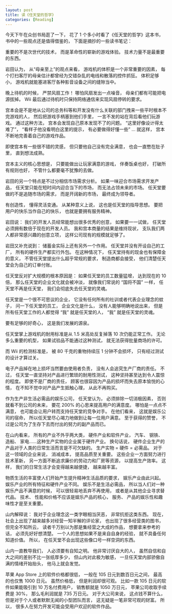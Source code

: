 ```yaml
---
layout: post
title: 读《任天堂的哲学》
categories: [Reading]
---
```


今天下午在众创书局逛了一下， 花了 1 个多小时看了《任天堂的哲学》这本书， 书中的一些观点还是值得借鉴的， 下面是摘抄的一些读书笔记：

重要的不是次世代的技术， 而是革命性的崭新的游戏体验。 技术力量不是最重要的东西。

岩田认为， 从“母亲至上”的观点来看， 游戏机的体积是一个非常重要的因素， 每个打扫客厅的母亲估计都曾经为交错杂乱的电线和散落的控件抓狂。 体积足够小， 游戏机就能塞进客厅各种影音设备之间的缝隙当中。

晚上待机的时候， 严禁风扇工作！ 哪怕风扇发出一点噪音， 母亲们都有可能把电源拔掉。 Wii 最后通过待机时只保持网络通信来实现风扇停转的要求。

宫本会是不是地从公司的总务科等和开发没有什么关联的部门拽来一些平时根本不完游戏的人， 然后把游戏手柄塞到他们手里， 一言不发的站在背后看他们玩游戏。 通过这种方法， 宫本会发现自己原本发现不了的问题。 “这里好像设计得太难了”， “看样子他没看明白这里的提示， 有必要做得好懂一些” ... 就这样， 宫本不断地完善着自己的游戏作品。

即使宫本有一些很不错的灵感， 但只要他自己没有完全满意， 也会一直憋在肚子里， 直到想法成熟。

宫本主义的核心思想是， 只要能做出让玩家满意的游戏， 伴奏饭桌也好， 打破所有规则也好， 不管什么都要毫不犹豫的去做。

岩田的另一个特点是不过分相信市场需求分析。 如果一味迎合市场需求开发产品， 任天堂只能在短时间内迎合当下的市场， 而无法占领未来的市场。 任天堂要做的不是追随市场的需求， 而是开阔新的市场， 最终成为领导者。

有创造性， 懂得灵活变通。 从某种意义上说， 这也是任天堂的指导思想。 要把用户的快乐当作自己的快乐， 也就是要拥有服务精神。

岩田说： 我们的开发人员经常能想出很多优秀的创意， 如果要一一试做， 任天堂必须拥有数倍于现在的开发人员。 我和宫本商量的结果是维持现状， 支队我们两人都非常感兴趣的创意立项， 这样公司现有的规模就足够了。

岩田又补充说到： 储蓄金实际上还有另外一个作用。 任天堂并没有开设自己的工厂， 所有的硬件生产都实行外包。 在这种情况下， 任天堂持有的现金也有保障金的意义， 不管任天堂提出什么超乎常规的要求， 制造商都会接受， 他们清楚任天堂会为自己的订单付账。

任天堂反对扩大规模的根本原因是： 如果任天堂的员工数量猛增， 达到现在的 10 倍， 那么任天堂的企业文化就会被冲淡， 就像我们常说的 “国将不国” 一样， 任天堂不再是任天堂， 我们会彻底失去任天堂的灵魂。 

任天堂是一个很不可思议的企业， 它没有任何所有的社训或者代表企业理念的蚊子， 问一下任天堂的员工， 企业文化是什么， 没有人能够明确地说出来， 但是所有任天堂工作的人都觉得 “我” 就是任天堂的人， “我” 就是任天堂的灵魂。

要有足够的好奇心， 这是我们发展的源泉。

任天堂掌上游戏机的耐用标准是从 1.5 米高处反复掉落 10 次仍能正常工作。 无论多么重要的机型， 如果试验品不能通过这种测试， 就无法获得批量商场的许可。

而 Wii 的检测标准是， 被 80 千克的重物持续压 1 分钟不会损坏， 只有经过测试的设计才算过关。

电子产品掉在地上损坏当然要由使用者负责， 没有人会追究生产厂商的责任。 不过， 任天堂一直坚持对产品进行繁琐的耐用性测试， 这种坚持甚至达到令人震惊的程度。 即使不是厂商的责任， 顾客也很容因为产品的损坏而失去原本愉悦的心情， 在不知不觉中对产品产生抵触心理， 从此不再购买。

作为生产非生活必需品的娱乐公司， 任天堂认为， 必须排除一切消极因素， 否则就看不到公司的未来， 要花 200% 的心思来提高用户的满意度。 哪怕是一点点不满意， 也可能会让用户转而支持任天堂的竞争对手。 在他们看来， 这就是娱乐公司的宿命， 所以任天堂尽心竭力地做到让每一位用户满意。 至于获得的赞誉， 不过是公司为了生存下去而付出的努力的副产品而已。

在山内看来， 所有的产业不外乎两大类， 硬件产业和软件产业， 汽车、 钢铁、 造船、 家电......这种生产实物的企业属于硬件产业。 换句话说， 硬件企业生产的产品对于人类的日常生活而言是不可欠缺的。 生产实物 = 硬件 = 必需品。 对于这一领域的企业来说， 消减成本， 提高品质至关重要。 这些企业一方面努力进行技术革新， 另一方面不断追求廉价的劳动力和厂房等资源， 以提高生产效率。 这样， 我们的日常生活才会变得越来越便捷， 越来越丰富。

物质生活的丰富使人们开始产生提升精神生活品质的要求， 娱乐产业由此兴起。 娱乐产业的所有特征和硬件产业不同。 娱乐不是生活必需品， 所以当人们对一种娱乐产品不满意的时候， 可以很轻易地丢弃不再使用， 或者是从其他企业寻求替代品。 技术、 性能和价格不应该是娱乐产品的核心， 服务、 产品的娱乐性和趣味性才是至关重要。

山内解释说： 我对于企业理念这一类字眼相当厌恶， 非常抗拒这类东西。 现在， 社会上出现了越来越多对经营一知半解的评论家， 也出现了很多经营类的图书， 但完全不知所云， 读者千万别以为那是集经营之大成的作品， 想要拿来参考的话， 必须先好好想清楚。 一个人的思想如果不是来自自身的经验， 就不具备任何知道价值。 所以， 在任天堂不会出现这些像口号一样空洞的东西。

山内一直教导我们， 人必须要有自知之明。 他非常讨厌自大的人， 虽然自信和自大之间的差别不比一张纸厚多少， 但山内对此极为敏感， 一旦任天堂内部骄傲自满的情绪开始抬头， 他马上就会发觉。

苹果 App Store 上的软件价格都很低， 一般在 105 日元到数百日元之间， 最高的也仅售 1000 日元。 虽然价格低， 但是利润却很可观。 比如一款 105 日元的软件如果能吸引到 10 万名付费用户， 销售额就是 1050 万日元， 苹果公司收取手续费是 30%， 那么毛利润就是 735 万日元。 对于大公司来说， 这点钱不算什么， 但是对于个人或者默默无闻的小型团队而言， 这无疑是一笔非常可观的财富。 所以， 很多人在努力开发可能会受用户欢迎的软件作品。
